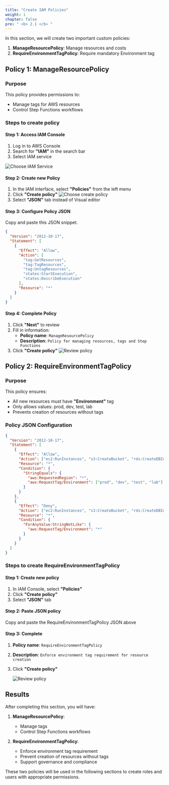 ```yaml
---
title: "Create IAM Policies"
weight: 1
chapter: false
pre: " <b> 2.1 </b> "
---
```


In this section, we will create two important custom policies:

1. **ManageResourcePolicy**: Manage resources and costs
2. **RequireEnvironmentTagPolicy**: Require mandatory Environment tag

## Policy 1: ManageResourcePolicy

### Purpose

This policy provides permissions to:

- Manage tags for AWS resources
- Control Step Functions workflows

### Steps to create policy

#### Step 1: Access IAM Console

1. Log in to AWS Console
2. Search for **"IAM"** in the search bar
3. Select IAM service

![Choose IAM Service](/images/2.IAM/001-Chooseiam.png)

#### Step 2: Create new Policy

1. In the IAM interface, select **"Policies"** from the left menu
2. Click **"Create policy"**
   ![Choose create policy](/images/2.IAM/002-choosecreatepolicy.png)
3. Select **"JSON"** tab instead of Visual editor

#### Step 3: Configure Policy JSON

Copy and paste this JSON snippet.

```json
{
  "Version": "2012-10-17",
  "Statement": [
    {
      "Effect": "Allow",
      "Action": [
        "tag:GetResources",
        "tag:TagResources",
        "tag:UntagResources",
        "states:StartExecution",
        "states:DescribeExecution"
      ],
      "Resource": "*"
    }
  ]
}
```

#### Step 4: Complete Policy

1. Click **"Next"** to review
2. Fill in information:
   - **Policy name**: `ManageResourcePolicy`
   - **Description**: `Policy for managing resources, tags and Step Functions`
3. Click **"Create policy"**
   ![Review policy](/images/2.IAM/003-reviewpolicy.png)

## Policy 2: RequireEnvironmentTagPolicy

### Purpose

This policy ensures:

- All new resources must have **"Environment"** tag
- Only allows values: prod, dev, test, lab
- Prevents creation of resources without tags

### Policy JSON Configuration

```json
{
  "Version": "2012-10-17",
  "Statement": [
    {
      "Effect": "Allow",
      "Action": ["ec2:RunInstances", "s3:CreateBucket", "rds:CreateDBInstance"],
      "Resource": "*",
      "Condition": {
        "StringEquals": {
          "aws:RequestedRegion": "*",
          "aws:RequestTag/Environment": ["prod", "dev", "test", "lab"]
        }
      }
    },
    {
      "Effect": "Deny",
      "Action": ["ec2:RunInstances", "s3:CreateBucket", "rds:CreateDBInstance"],
      "Resource": "*",
      "Condition": {
        "ForAnyValue:StringNotLike": {
          "aws:RequestTag/Environment": "*"
        }
      }
    }
  ]
}
```

### Steps to create RequireEnvironmentTagPolicy

#### Step 1: Create new policy

1. In IAM Console, select **"Policies"**
2. Click **"Create policy"**
3. Select **"JSON"** tab

#### Step 2: Paste JSON policy

Copy and paste the RequireEnvironmentTagPolicy JSON above

#### Step 3: Complete

1. **Policy name**: `RequireEnvironmentTagPolicy`
2. **Description**: `Enforce environment tag requirement for resource creation`
3. Click **"Create policy"**

   ![Review policy](/images/2.IAM/004-reviewpolicy2.png)

## Results

After completing this section, you will have:

1. **ManageResourcePolicy**:

   - Manage tags
   - Control Step Functions workflows

2. **RequireEnvironmentTagPolicy**:
   - Enforce environment tag requirement
   - Prevent creation of resources without tags
   - Support governance and compliance

These two policies will be used in the following sections to create roles and users with appropriate permissions.

